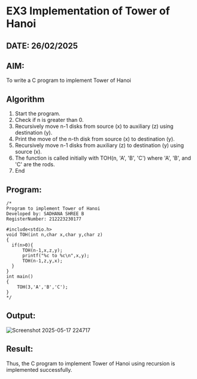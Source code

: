# EX3 Implementation of Tower of Hanoi

## DATE: 26/02/2025

## AIM:
To write a C program to implement Tower of Hanoi

## Algorithm
1. Start the program.
2. Check if n is greater than 0.
3. Recursively move n-1 disks from source (x) to auxiliary (z) using destination (y).
4. Print the move of the n-th disk from source (x) to destination (y).
5. Recursively move n-1 disks from auxiliary (z) to destination (y) using source (x).
6. The function is called initially with TOH(n, 'A', 'B', 'C') where 'A', 'B', and 'C' are the rods.
7. End
  

## Program:
```
/*
Program to implement Tower of Hanoi
Developed by: SADHANA SHREE B
RegisterNumber: 212223230177

#include<stdio.h>
void TOH(int n,char x,char y,char z)
{
  if(n>0){
      TOH(n-1,x,z,y);
      printf("%c to %c\n",x,y);
      TOH(n-1,z,y,x);
  }
}
int main()
{
    TOH(3,'A','B','C');
}
*/
```

## Output:
![Screenshot 2025-05-17 224717](https://github.com/user-attachments/assets/d738f8ed-73f7-40c1-a974-a20944490a1e)



## Result:
Thus, the C program to implement Tower of Hanoi using recursion is implemented successfully.
